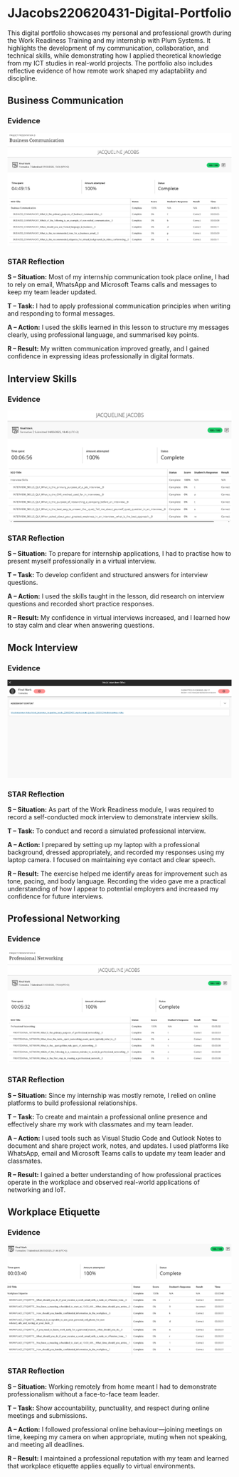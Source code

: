 # JJacobs220620431-Digital-Portfolio

This digital portfolio showcases my personal and professional growth during the Work Readiness Training and my internship with Plum Systems. It highlights the development of my communication, collaboration, and technical skills, while demonstrating how I applied theoretical knowledge from my ICT studies in real-world projects. The portfolio also includes reflective evidence of how remote work shaped my adaptability and discipline.


## Business Communication
### Evidence
![Business Communication Result](Evidence/Business_Communication.PNG)

### STAR Reflection
**S – Situation:** Most of my internship communication took place online, I had to rely on email, WhatsApp and Microsoft Teams calls and messages to keep my team leader updated.

**T – Task:** I had to apply professional communication principles when writing and responding to formal messages.

**A – Action:** I used the skills learned in this lesson to structure my messages clearly, using professional language, and summarised key points.

**R – Result:** My written communication improved greatly, and I gained confidence in expressing ideas professionally in digital formats.

## Interview Skills

### Evidence
![Interview Skills Result](Evidence/Interview_Skills.PNG)

### STAR Reflection
**S – Situation:** To prepare for internship applications, I had to practise how to present myself professionally in a virtual interview.

**T – Task:** To develop confident and structured answers for interview questions.

**A – Action:**  I used the skills taught in the lesson, did research on interview questions and recorded short practice responses.

**R – Result:** My confidence in virtual interviews increased, and I learned how to stay calm and clear when answering questions.

## Mock Interview

### Evidence
![Mock Interview Result](Evidence/Mock_Interview.PNG)

### STAR Reflection
**S – Situation:**  As part of the Work Readiness module, I was required to record a self-conducted mock interview to demonstrate interview skills.

**T – Task:** To conduct and record a simulated professional interview.

**A – Action:**   I prepared by setting up my laptop with a professional background, dressed appropriately, and recorded my responses using my laptop camera. I focused on maintaining eye contact and clear speech.

**R – Result:** The exercise helped me identify areas for improvement such as tone, pacing, and body language. Recording the video gave me a practical understanding of how I appear to potential employers and increased my confidence for future interviews.

## Professional Networking

### Evidence
![Professional Networking Result](Evidence/Professional_Network.PNG)
### STAR Reflection
**S – Situation:**  Since my internship was mostly remote, I relied on online platforms to build professional relationships.

**T – Task:** To create and maintain a professional online presence and effectively share my work with classmates and my team leader.

**A – Action:** I used tools such as Visual Studio Code and Outlook Notes to document and share project work, notes, and updates. I used platforms like WhatsApp, email and Microsoft Teams calls to update my team leader and classmates.

**R – Result:**  I gained a better understanding of how professional practices operate in the workplace and observed real-world applications of networking and IoT.

## Workplace Etiquette

### Evidence
![Workplace Etiquette results](Evidence/Workplace_Etiquette.PNG)

### STAR Reflection
**S – Situation:** Working remotely from home meant I had to demonstrate professionalism without a face-to-face team leader.

**T – Task:** Show accountability, punctuality, and respect during online meetings and submissions.

**A – Action:** I followed professional online behaviour—joining meetings on time, keeping my camera on when appropriate, muting when not speaking, and meeting all deadlines.

**R – Result:** I maintained a professional reputation with my team and learned that workplace etiquette applies equally to virtual environments.
